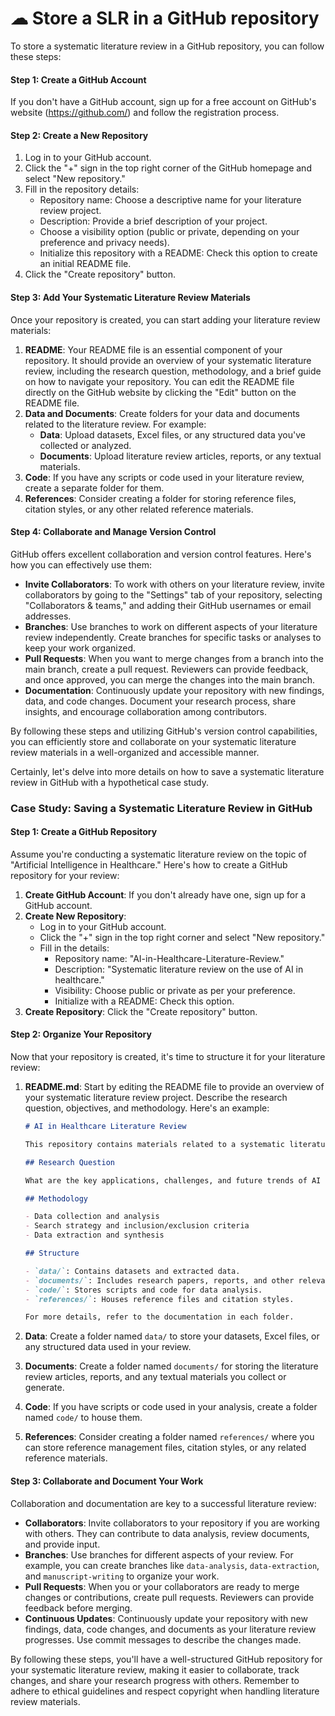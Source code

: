 # ☁ Store a SLR in a GitHub repository

To store a systematic literature review in a GitHub repository, you can follow these steps:

#### **Step 1: Create a GitHub Account**

If you don't have a GitHub account, sign up for a free account on GitHub's website (https://github.com/) and follow the registration process.

#### **Step 2: Create a New Repository**

1. Log in to your GitHub account.
2. Click the "+" sign in the top right corner of the GitHub homepage and select "New repository."
3. Fill in the repository details:
   * Repository name: Choose a descriptive name for your literature review project.
   * Description: Provide a brief description of your project.
   * Choose a visibility option (public or private, depending on your preference and privacy needs).
   * Initialize this repository with a README: Check this option to create an initial README file.
4. Click the "Create repository" button.

#### **Step 3: Add Your Systematic Literature Review Materials**

Once your repository is created, you can start adding your literature review materials:

1. **README**: Your README file is an essential component of your repository. It should provide an overview of your systematic literature review, including the research question, methodology, and a brief guide on how to navigate your repository. You can edit the README file directly on the GitHub website by clicking the "Edit" button on the README file.
2. **Data and Documents**: Create folders for your data and documents related to the literature review. For example:
   * **Data**: Upload datasets, Excel files, or any structured data you've collected or analyzed.
   * **Documents**: Upload literature review articles, reports, or any textual materials.
3. **Code**: If you have any scripts or code used in your literature review, create a separate folder for them.
4. **References**: Consider creating a folder for storing reference files, citation styles, or any other related reference materials.

#### **Step 4: Collaborate and Manage Version Control**

GitHub offers excellent collaboration and version control features. Here's how you can effectively use them:

* **Invite Collaborators**: To work with others on your literature review, invite collaborators by going to the "Settings" tab of your repository, selecting "Collaborators & teams," and adding their GitHub usernames or email addresses.
* **Branches**: Use branches to work on different aspects of your literature review independently. Create branches for specific tasks or analyses to keep your work organized.
* **Pull Requests**: When you want to merge changes from a branch into the main branch, create a pull request. Reviewers can provide feedback, and once approved, you can merge the changes into the main branch.
* **Documentation**: Continuously update your repository with new findings, data, and code changes. Document your research process, share insights, and encourage collaboration among contributors.

By following these steps and utilizing GitHub's version control capabilities, you can efficiently store and collaborate on your systematic literature review materials in a well-organized and accessible manner.

Certainly, let's delve into more details on how to save a systematic literature review in GitHub with a hypothetical case study.

### **Case Study: Saving a Systematic Literature Review in GitHub**

#### **Step 1: Create a GitHub Repository**

Assume you're conducting a systematic literature review on the topic of "Artificial Intelligence in Healthcare." Here's how to create a GitHub repository for your review:

1. **Create GitHub Account**: If you don't already have one, sign up for a GitHub account.
2. **Create New Repository**:
   * Log in to your GitHub account.
   * Click the "+" sign in the top right corner and select "New repository."
   * Fill in the details:
     * Repository name: "AI-in-Healthcare-Literature-Review."
     * Description: "Systematic literature review on the use of AI in healthcare."
     * Visibility: Choose public or private as per your preference.
     * Initialize with a README: Check this option.
3. **Create Repository**: Click the "Create repository" button.

#### **Step 2: Organize Your Repository**

Now that your repository is created, it's time to structure it for your literature review:

1.  **README.md**: Start by editing the README file to provide an overview of your systematic literature review project. Describe the research question, objectives, and methodology. Here's an example:

    ```markdown
    # AI in Healthcare Literature Review

    This repository contains materials related to a systematic literature review on the use of Artificial Intelligence (AI) in healthcare. 

    ## Research Question

    What are the key applications, challenges, and future trends of AI in healthcare?

    ## Methodology

    - Data collection and analysis
    - Search strategy and inclusion/exclusion criteria
    - Data extraction and synthesis

    ## Structure

    - `data/`: Contains datasets and extracted data.
    - `documents/`: Includes research papers, reports, and other relevant documents.
    - `code/`: Stores scripts and code for data analysis.
    - `references/`: Houses reference files and citation styles.

    For more details, refer to the documentation in each folder.
    ```
2. **Data**: Create a folder named `data/` to store your datasets, Excel files, or any structured data used in your review.
3. **Documents**: Create a folder named `documents/` for storing the literature review articles, reports, and any textual materials you collect or generate.
4. **Code**: If you have scripts or code used in your analysis, create a folder named `code/` to house them.
5. **References**: Consider creating a folder named `references/` where you can store reference management files, citation styles, or any related reference materials.

#### **Step 3: Collaborate and Document Your Work**

Collaboration and documentation are key to a successful literature review:

* **Collaborators**: Invite collaborators to your repository if you are working with others. They can contribute to data analysis, review documents, and provide input.
* **Branches**: Use branches for different aspects of your review. For example, you can create branches like `data-analysis`, `data-extraction`, and `manuscript-writing` to organize your work.
* **Pull Requests**: When you or your collaborators are ready to merge changes or contributions, create pull requests. Reviewers can provide feedback before merging.
* **Continuous Updates**: Continuously update your repository with new findings, data, code changes, and documents as your literature review progresses. Use commit messages to describe the changes made.

By following these steps, you'll have a well-structured GitHub repository for your systematic literature review, making it easier to collaborate, track changes, and share your research progress with others. Remember to adhere to ethical guidelines and respect copyright when handling literature review materials.
